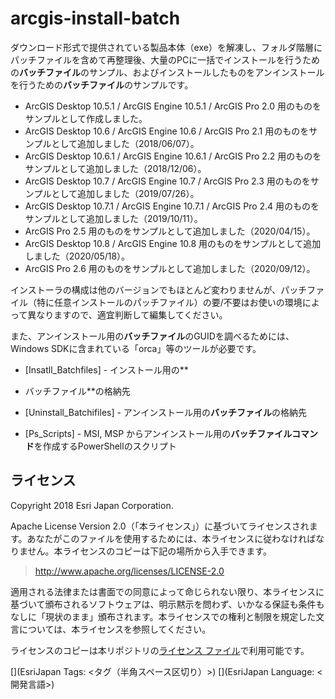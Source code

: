 # arcgis-install-batch

ダウンロード形式で提供されている製品本体（exe）を解凍し、フォルダ階層にパッチファイルを含めて再整理後、大量のPCに一括でインストールを行うための**バッチファイル**のサンプル、およびインストールしたものをアンインストールを行うための**バッチファイル**のサンプルです。

* ArcGIS Desktop 10.5.1 / ArcGIS Engine 10.5.1 / ArcGIS Pro 2.0 用のものをサンプルとして作成しました。
* ArcGIS Desktop 10.6   / ArcGIS Engine 10.6   / ArcGIS Pro 2.1 用のものをサンプルとして追加しました（2018/06/07）。
* ArcGIS Desktop 10.6.1 / ArcGIS Engine 10.6.1 / ArcGIS Pro 2.2 用のものをサンプルとして追加しました（2018/12/06）。
* ArcGIS Desktop 10.7   / ArcGIS Engine 10.7   / ArcGIS Pro 2.3 用のものをサンプルとして追加しました（2019/07/26）。
* ArcGIS Desktop 10.7.1 / ArcGIS Engine 10.7.1 / ArcGIS Pro 2.4 用のものをサンプルとして追加しました（2019/10/11）。
* ArcGIS Pro 2.5 用のものをサンプルとして追加しました（2020/04/15）。
* ArcGIS Desktop 10.8 / ArcGIS Engine 10.8 用のものをサンプルとして追加しました（2020/05/18）。
* ArcGIS Pro 2.6 用のものをサンプルとして追加しました（2020/09/12）。

インストーラの構成は他のバージョンでもほとんど変わりませんが、パッチファイル（特に任意インストールのパッチファイル）の要/不要はお使いの環境によって異なりますので、適宜判断して編集してください。

また、アンインストール用の**バッチファイル**のGUIDを調べるためには、Windows SDKに含まれている「orca」等のツールが必要です。

- [Insatll_Batchfiles] - インストール用の**
- バッチファイル**の格納先

- [Uninstall_Batchifiles] - アンインストール用の**バッチファイル**の格納先

- [Ps_Scripts] - MSI, MSP からアンインストール用の**バッチファイルコマンド**を作成するPowerShellのスクリプト


## ライセンス
Copyright 2018 Esri Japan Corporation.

Apache License Version 2.0（「本ライセンス」）に基づいてライセンスされます。あなたがこのファイルを使用するためには、本ライセンスに従わなければなりません。本ライセンスのコピーは下記の場所から入手できます。

> http://www.apache.org/licenses/LICENSE-2.0

適用される法律または書面での同意によって命じられない限り、本ライセンスに基づいて頒布されるソフトウェアは、明示黙示を問わず、いかなる保証も条件もなしに「現状のまま」頒布されます。本ライセンスでの権利と制限を規定した文言については、本ライセンスを参照してください。

ライセンスのコピーは本リポジトリの[ライセンス ファイル](./LICENSE)で利用可能です。

[](EsriJapan Tags: <タグ（半角スペース区切り）>)
[](EsriJapan Language: <開発言語>)
